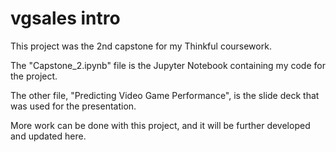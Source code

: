 # vgsales intro

This project was the 2nd capstone for my Thinkful coursework.

The "Capstone_2.ipynb" file is the Jupyter Notebook containing my code for the project.

The other file, "Predicting Video Game Performance", is the slide deck that was used for the presentation.



More work can be done with this project, and it will be further developed and updated here.
